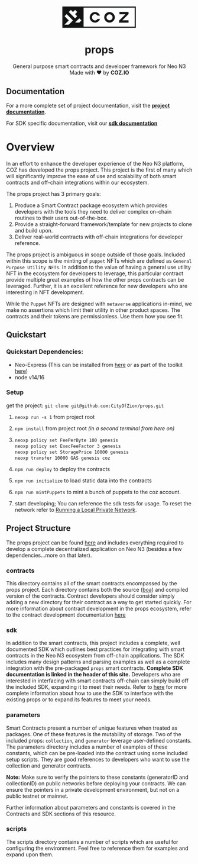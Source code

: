 <p align="center">
  <img
    src="https://raw.githubusercontent.com/CityOfZion/wallet-connect-sdk/develop/.github/resources/images/coz.png"
    width="200px;"></img>
</p>

<h1 align="center">props</h1>

<p align="center">
  General purpose smart contracts and developer framework for Neo N3
  <br/> Made with ❤ by <b>COZ.IO</b>
</p>

## Documentation
For a more complete set of
project documentation, visit the [**project documentation**](https://props.coz.io/d).

For SDK specific documentation, visit our [**sdk documentation**](https://props.coz.io/d/docs/sdk/ts/)


# Overview

In an effort to enhance the developer experience of the Neo N3 platform, COZ has developed the props project.  This project is the first of many which
will significantly improve the ease of use and scalability of both smart contracts and off-chain integrations within our ecosystem.

The props project has 3 primary goals:
1. Produce a Smart Contract package ecosystem which provides developers with the tools they need to deliver complex on-chain routines to their users out-of-the-box.
2. Provide a straight-forward framework/template for new projects to clone and build upon.
3. Deliver real-world contracts with off-chain integrations for developer reference.

The props project is ambiguous in scope outside of those goals.  Included within this scope is the minting of `puppet` NFTs which
are defined as `General Purpose Utility NFTs`.  In addition to the value of having a general use utility NFT in the ecosystem for developers to leverage,
this particular contract provide multiple great examples of how the other props contracts can be leveraged.  Further, it is an excellent reference for
new developers who are interesting in NFT development.

While the `Puppet` NFTs are designed with `metaverse` applications in-mind, we make no assertions which limit their
utility in other product spaces.  The contracts and their tokens are permissionless.  Use them how you see fit.

## Quickstart

### Quickstart Dependencies:
* Neo-Express (This can be installed from [here](https://github.com/neo-project/neo-express) or as part of the toolkit [here](https://github.com/neo-project/neo-debugger))
* node v14/16

### Setup
get the project: `git clone git@github.com:CityOfZion/props.git`

1. `neoxp run -s 1` from project root
2. `npm install` from project root *(in a second terminal from here on)*
3.
   ```
   neoxp policy set FeePerByte 100 genesis
   neoxp policy set ExecFeeFactor 3 genesis
   neoxp policy set StoragePrice 10000 genesis
   neoxp transfer 10000 GAS genesis coz
   ```

4. `npm run deploy` to deploy the contracts
5. `npm run initialize` to load static data into the contracts
6. `npm run mintPuppets` to mint a bunch of puppets to the coz account.
7. start developing; You can reference the sdk tests for usage.  To reset the network refer to [Running a Local Private Network](https://props.coz.io/d/docs/contracts/#running-a-local-private-network).

## Project Structure
The props project can be found [here](https://github.com/CityOfZion/props) and includes everything required to develop
a complete decentralized application on Neo N3 (besides a few dependencies...more on that later).

### contracts
This directory contains all of the smart contracts encompassed by the props project.  Each directory contains both the
source ([boa](https://github.com/CityOfZion/neo3-boa)) and compiled version of the contracts.
Contract developers should consider simply adding a new directory for their contract as a way to get started quickly.
For more information about contract development in the props ecosystem, refer to the contract development
documentation [here](https://props.coz.io/d/docs/contracts/)

### sdk
In addition to the smart contracts, this project includes a complete, well documented SDK which outlines best practices for
integrating with smart contracts in the Neo N3 ecosystem from off-chain applications.  The SDK includes many design patterns and parsing examples as well as
a complete integration with the pre-packaged `props` smart contracts. **Complete SDK documentation is linked in the header of this site.**
Developers who are interested in interfacing with smart contracts off-chain can simply build off the included SDK, expanding it to meet their needs.
Refer to [here](https://props.coz.io/d/docs/sdk/ts/) for more complete information about how to use the SDK to interface with the existing props or to expand its
features to meet your needs.

### parameters
Smart Contracts present a number of unique features when treated as packages.  One of these features is the mutability of storage.
Two of the included props: `collection`, and `generator` leverage user-defined constants.  The parameters directory includes a number of examples of these constants, which can be
pre-loaded into the contract using some included setup scripts.  They are good references to developers who want to use the collection and generator contracts.

**Note:** Make sure to verify the pointers to these constants (generatorID and collectionID) on public networks before deploying your contracts.  We can ensure the pointers in a
private development environment, but not on a public testnet or mainnet.

Further information about parameters and constants is covered in the Contracts and SDK sections of this resource.

### scripts
The scripts directory contains a number of scripts which are useful for configuring the environment.  Feel free to reference them for examples and expand upon them.